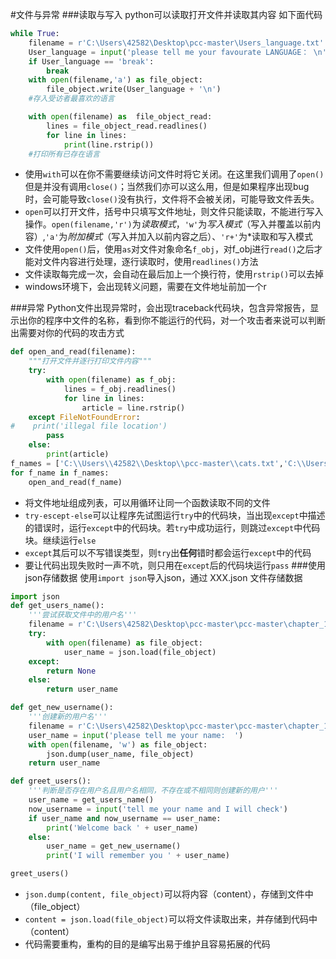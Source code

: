 #文件与异常
###读取与写入
python可以读取打开文件并读取其内容
如下面代码
```python
while True:
    filename = r'C:\Users\42582\Desktop\pcc-master\Users_language.txt'
    User_language = input('please tell me your favourate LANGUAGE： \n')
    if User_language == 'break':
        break
    with open(filename,'a') as file_object:
        file_object.write(User_language + '\n')
    #存入受访者最喜欢的语言

    with open(filename) as  file_object_read:
        lines = file_object_read.readlines()
        for line in lines:
            print(line.rstrip())
    #打印所有已存在语言
```
* 使用`with`可以在你不需要继续访问文件时将它关闭。在这里我们调用了`open()`但是并没有调用`close()`；当然我们亦可以这么用，但是如果程序出现bug时，会可能导致`close()`没有执行，文件将不会被关闭，可能导致文件丢失。  
* `open`可以打开文件，括号中只填写文件地址，则文件只能读取，不能进行写入操作。`open(filename,'r')`为*读取模式*，`'w'`为*写入模式*（写入并覆盖以前内容）,`'a'`为*附加模式*（写入并加入以前内容之后）、`'r+'`为*读取和写入模式  
* 文件使用`open()`后，使用`as`对文件对象命名`f_obj`，对f_obj进行`read()`之后才能对文件内容进行处理，逐行读取时，使用`readlines()`方法
* 文件读取每完成一次，会自动在最后加上一个换行符，使用`rstrip()`可以去掉
* windows环境下，会出现转义问题，需要在文件地址前加一个r

###异常
Python文件出现异常时，会出现traceback代码块，包含异常报告，显示出你的程序中文件的名称，看到你不能运行的代码，对一个攻击者来说可以判断出需要对你的代码的攻击方式
```python
def open_and_read(filename):
    """打开文件并逐行打印文件内容"""
    try:
        with open(filename) as f_obj:
            lines = f_obj.readlines()
            for line in lines:
                article = line.rstrip()
    except FileNotFoundError:
#    print('illegal file location')
        pass
    else:
        print(article)
f_names = ['C:\\Users\\42582\\Desktop\\pcc-master\\cats.txt','C:\\Users\\42582\\Desktop\\pcc-master\\dogs.txt']
for f_name in f_names:
    open_and_read(f_name)
```
* 将文件地址组成列表，可以用循环让同一个函数读取不同的文件
* `try-escept-else`可以让程序先试图运行`try`中的代码块，当出现`except`中描述的错误时，运行`except`中的代码块。若`try`中成功运行，则跳过`except`中代码块。继续运行`else`
* `except`其后可以不写错误类型，则`try`出**任何**错时都会运行`except`中的代码
* 要让代码出现失败时一声不吭，则只用在`except`后的代码块运行`pass`
###使用json存储数据
使用`import json`导入json，通过 XXX.json 文件存储数据
```python
import json
def get_users_name():
    '''尝试获取文件中的用户名'''
    filename = r'C:\Users\42582\Desktop\pcc-master\pcc-master\chapter_10\remember_me.txt'
    try:
        with open(filename) as file_object:
            user_name = json.load(file_object)
    except:
        return None
    else:
        return user_name

def get_new_username():
    '''创建新的用户名'''
    filename = r'C:\Users\42582\Desktop\pcc-master\pcc-master\chapter_10\remember_me.txt'
    user_name = input('please tell me your name:  ')
    with open(filename, 'w') as file_object:
        json.dump(user_name, file_object)
    return user_name

def greet_users():
    '''判断是否存在用户名且用户名相同，不存在或不相同则创建新的用户'''
    user_name = get_users_name()
    now_username = input('tell me your name and I will check')
    if user_name and now_username == user_name:
        print('Welcome back ' + user_name)
    else:
        user_name = get_new_username()
        print('I will remember you ' + user_name)

greet_users()
```
* `json.dump(content, file_object)`可以将内容（content），存储到文件中（file_object）
* `content = json.load(file_object)`可以将文件读取出来，并存储到代码中（content）
* 代码需要重构，重构的目的是编写出易于维护且容易拓展的代码